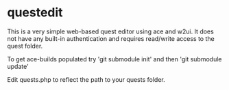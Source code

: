 questedit
=========

This is a very simple web-based quest editor using ace and w2ui.  It does not have any built-in authentication and requires read/write access to the quest folder.

To get ace-builds populated try 'git submodule init' and then 'git submodule update'

Edit quests.php to reflect the path to your quests folder.
